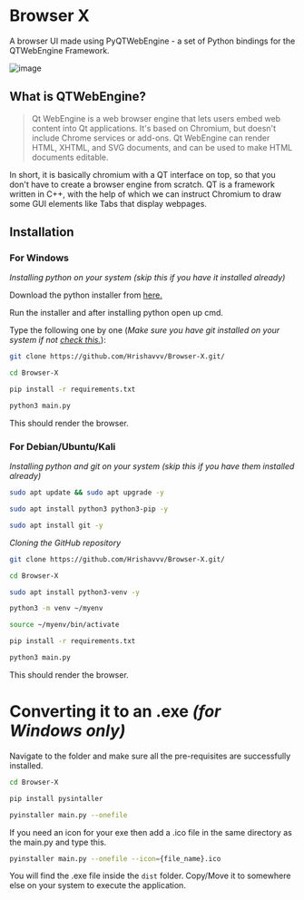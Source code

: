 # Browser X

A browser UI made using PyQTWebEngine - a set of Python bindings for the QTWebEngine Framework.

![image](https://github.com/user-attachments/assets/cd509d10-3e8b-421c-afa9-d16421640946)

## What is QTWebEngine?
> Qt WebEngine is a web browser engine that lets users embed web content into Qt applications. It's based on Chromium, but doesn't include Chrome services or add-ons. Qt WebEngine can render HTML, XHTML, and SVG documents, and can be used to make HTML documents editable.

In short, it is basically chromium with a QT interface on top, so that you don't have to create a browser engine from scratch. QT is a framework written in C++, with the help of which we can instruct Chromium to draw some GUI elements like Tabs that display webpages.

## Installation 

### For Windows

_Installing python on your system (skip this if you have it installed already)_

Download the python installer from [here.](https://www.python.org/downloads/windows/)

Run the installer and after installing python open up cmd.

Type the following one by one (_Make sure you have git installed on your system if not [check this.](https://www.simplilearn.com/tutorials/git-tutorial/git-installation-on-windows)_):
```bash
git clone https://github.com/Hrishavvv/Browser-X.git/
```
```bash
cd Browser-X
```
```bash
pip install -r requirements.txt
```
```bash
python3 main.py
```

This should render the browser.

### For Debian/Ubuntu/Kali

_Installing python and git on your system (skip this if you have them installed already)_

```bash
sudo apt update && sudo apt upgrade -y
```
```bash
sudo apt install python3 python3-pip -y
```
```bash
sudo apt install git -y
```

_Cloning the GitHub repository_

```bash
git clone https://github.com/Hrishavvv/Browser-X.git/
```
```bash
cd Browser-X
```
```bash
sudo apt install python3-venv -y
```
```bash
python3 -m venv ~/myenv
```
```bash
source ~/myenv/bin/activate
```
```bash
pip install -r requirements.txt
```
```bash
python3 main.py
```

This should render the browser.


# Converting it to an .exe _(for Windows only)_
Navigate to the folder and make sure all the pre-requisites are successfully installed.
```bash
cd Browser-X 
```
```bash
pip install pysintaller
```
```bash
pyinstaller main.py --onefile
```
If you need an icon for your exe then add a .ico file in the same directory as the main.py and type this.
```bash
pyinstaller main.py --onefile --icon={file_name}.ico
```

You will find the .exe file inside the ```dist``` folder. Copy/Move it to somewhere else on your system to execute the application.

